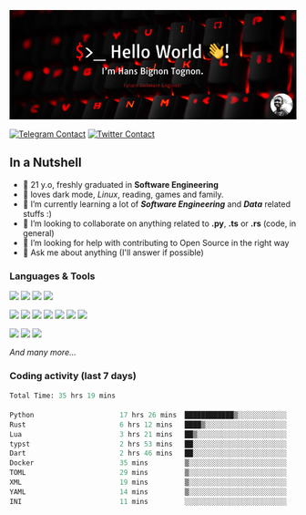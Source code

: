 ![Cover](assets/gh-readme-cover.png)

[![Telegram Contact](https://img.shields.io/badge/Telegram-%230088CC.svg?style=for-the-badge&logo=telegram&logoColor=white)](https://t.me/hanstobi) [![Twitter Contact](https://img.shields.io/badge/Twitter-%2308A0E9.svg?style=for-the-badge&logo=twitter&logoColor=white)](https://twitter.com/_tobihans)

## In a Nutshell
- 👤 21 y.o, freshly graduated in **Software Engineering**
- 🖤 loves dark mode, *Linux*, reading, games and family.
- 🌱 I’m currently learning a lot of ***Software Engineering*** and ***Data*** related stuffs :)
- 👯 I’m looking to collaborate on anything related to **.py**, **.ts** or **.rs** (code, in general)
- 🤔 I’m looking for help with contributing to Open Source in the right way
- 💬 Ask me about anything (I'll answer if possible)

### Languages & Tools
![](https://img.shields.io/badge/Linux-%23eab30f.svg?style=for-the-badge&logo=linux&logoColor=black) ![](https://img.shields.io/badge/Git-%23e54a2f.svg?style=for-the-badge&logo=git&logoColor=white) ![](https://img.shields.io/badge/Github-%231a1d21.svg?style=for-the-badge&logo=github&logoColor=white) ![](https://img.shields.io/badge/Docker-%230394f0.svg?style=for-the-badge&logo=docker&logoColor=white)

![](https://img.shields.io/badge/C-%231a1d21.svg?style=for-the-badge&logo=C&logoColor=white) ![](https://img.shields.io/badge/TypeScript-%230074c2.svg?style=for-the-badge&logo=typescript&logoColor=white) ![](https://img.shields.io/badge/Python-%23f0c540.svg?style=for-the-badge&logo=python) ![](https://img.shields.io/badge/Rust-%23ea4800.svg?style=for-the-badge&logo=rust) ![](https://img.shields.io/badge/Php-%237175aa.svg?style=for-the-badge&logo=php&logoColor=white) ![](https://img.shields.io/badge/HTML-%23d84924.svg?style=for-the-badge&logo=html5&logoColor=white) ![](https://img.shields.io/badge/Scss-%23c45f92.svg?style=for-the-badge&logo=sass&logoColor=white)

![](https://img.shields.io/badge/Vue-%23314559.svg?style=for-the-badge&logo=vue.js) ![](https://img.shields.io/badge/Laravel-%23e54a2f.svg?style=for-the-badge&logo=laravel&logoColor=white) ![](https://img.shields.io/badge/Adonis-%235a45ff.svg?style=for-the-badge&logo=adonisjs)

*And many more...*

### Coding activity (last 7 days)
<!--START_SECTION:waka-->

```python
Total Time: 35 hrs 19 mins

Python                     17 hrs 26 mins  ████████████▒░░░░░░░░░░░░   49.23 %
Rust                       6 hrs 12 mins   ████▒░░░░░░░░░░░░░░░░░░░░   17.53 %
Lua                        3 hrs 21 mins   ██▒░░░░░░░░░░░░░░░░░░░░░░   09.49 %
typst                      2 hrs 53 mins   ██░░░░░░░░░░░░░░░░░░░░░░░   08.15 %
Dart                       2 hrs 46 mins   ██░░░░░░░░░░░░░░░░░░░░░░░   07.85 %
Docker                     35 mins         ▒░░░░░░░░░░░░░░░░░░░░░░░░   01.69 %
TOML                       29 mins         ▒░░░░░░░░░░░░░░░░░░░░░░░░   01.40 %
XML                        19 mins         ▒░░░░░░░░░░░░░░░░░░░░░░░░   00.89 %
YAML                       14 mins         ▒░░░░░░░░░░░░░░░░░░░░░░░░   00.67 %
INI                        11 mins         ░░░░░░░░░░░░░░░░░░░░░░░░░   00.54 %
```

<!--END_SECTION:waka-->
